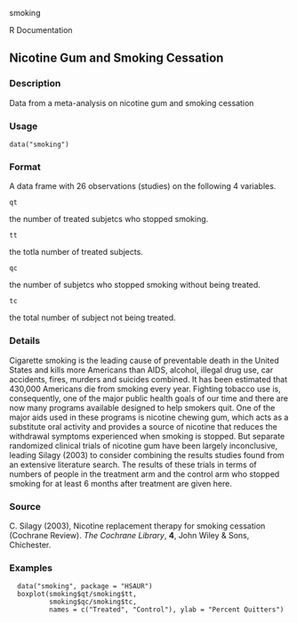 smoking

R Documentation

##  Nicotine Gum and Smoking Cessation

### Description

Data from a meta-analysis on nicotine gum and smoking cessation

### Usage

    data("smoking")

### Format

A data frame with 26 observations (studies) on the following 4 variables.

`qt`

the number of treated subjetcs who stopped smoking.

`tt`

the totla number of treated subjects.

`qc`

the number of subjetcs who stopped smoking without being treated.

`tc`

the total number of subject not being treated.

### Details

Cigarette smoking is the leading cause of preventable death in the United
States and kills more Americans than AIDS, alcohol, illegal drug use, car
accidents, fires, murders and suicides combined. It has been estimated that
430,000 Americans die from smoking every year. Fighting tobacco use is,
consequently, one of the major public health goals of our time and there are
now many programs available designed to help smokers quit. One of the major
aids used in these programs is nicotine chewing gum, which acts as a
substitute oral activity and provides a source of nicotine that reduces the
withdrawal symptoms experienced when smoking is stopped. But separate
randomized clinical trials of nicotine gum have been largely inconclusive,
leading Silagy (2003) to consider combining the results studies found from an
extensive literature search. The results of these trials in terms of numbers
of people in the treatment arm and the control arm who stopped smoking for at
least 6 months after treatment are given here.

### Source

C. Silagy (2003), Nicotine replacement therapy for smoking cessation (Cochrane
Review). _The Cochrane Library_, **4**, John Wiley \& Sons, Chichester.

### Examples

    
    
      data("smoking", package = "HSAUR")
      boxplot(smoking$qt/smoking$tt,
              smoking$qc/smoking$tc,
              names = c("Treated", "Control"), ylab = "Percent Quitters")
    

